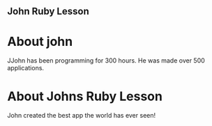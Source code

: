 John Ruby Lesson
---

# About john

JJohn has been programming for 300 hours. He was made over 500 applications. 
# About Johns Ruby Lesson

John created the best app the world has ever seen!

